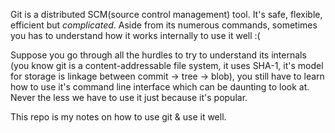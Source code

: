 Git is a distributed SCM(source control management) tool. It's safe, flexible, efficient but *complicated*. Aside from its numerous commands, sometimes you has to understand how it works internally to use it well :(

Suppose you go through all the hurdles to try to understand its internals (you know git is a content-addressable file system, it uses SHA-1, it's model for storage is linkage between commit -> tree -> blob), you still have to learn how to use it's command line interface which can be daunting to look at. Never the less we have to use it just because it's popular.

This repo is my notes on how to use git & use it well.
